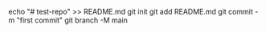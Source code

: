 echo "# test-repo" >> README.md
git init
git add README.md
git commit -m "first commit"
git branch -M main
